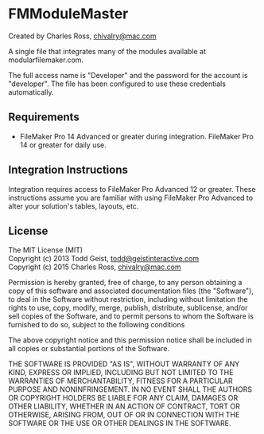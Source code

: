 FMModuleMaster
==========

Created by Charles Ross, chivalry@mac.com

A single file that integrates many of the modules available at modularfilemaker.com.

The full access name is "Developer" and the password for the account is "developer". The
file has been configured to use these credentials automatically.

Requirements
------------

- FileMaker Pro 14 Advanced or greater during integration. FileMaker Pro 14 or greater
for daily use.

Integration Instructions
------------------------

Integration requires access to FileMaker Pro Advanced 12 or greater. These instructions
assume you are familiar with using FileMaker Pro Advanced to alter your solution's
tables, layouts, etc.

License
-------

The MIT License (MIT)  
Copyright (c) 2013 Todd Geist, todd@geistinteractive.com  
Copyright (c) 2015 Charles Ross, chivalry@mac.com

Permission is hereby granted, free of charge, to any person obtaining a copy of this
software and associated documentation files (the "Software"), to deal in the Software
without restriction, including without limitation the rights to use, copy, modify, merge,
publish, distribute, sublicense, and/or sell copies of the Software, and to permit
persons to whom the Software is furnished to do so, subject to the following conditions

The above copyright notice and this permission notice shall be included in all copies or
substantial portions of the Software.

THE SOFTWARE IS PROVIDED "AS IS", WITHOUT WARRANTY OF ANY KIND, EXPRESS OR IMPLIED,
INCLUDING BUT NOT LIMITED TO THE WARRANTIES OF MERCHANTABILITY, FITNESS FOR A
PARTICULAR PURPOSE AND NONINFRINGEMENT. IN NO EVENT SHALL THE AUTHORS OR COPYRIGHT
HOLDERS BE LIABLE FOR ANY CLAIM, DAMAGES OR OTHER LIABILITY, WHETHER IN AN ACTION
OF CONTRACT, TORT OR OTHERWISE, ARISING FROM, OUT OF OR IN CONNECTION WITH THE
SOFTWARE OR THE USE OR OTHER DEALINGS IN THE SOFTWARE.

